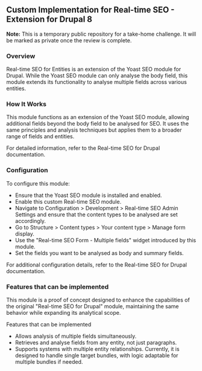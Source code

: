 
Custom Implementation for Real-time SEO - Extension for Drupal 8
----------------

**Note:**
This is a temporary public repository for a take-home challenge. It will be marked as private once the review is complete.

### Overview
Real-time SEO for Entities is an extension of the Yoast SEO module for Drupal. While the Yoast SEO module can only analyse the body field, this module extends its functionality to analyse multiple fields across various entities.

### How It Works
This module functions as an extension of the Yoast SEO module, allowing additional fields beyond the body field to be analysed for SEO. It uses the same principles and analysis techniques but applies them to a broader range of fields and entities.

For detailed information, refer to the Real-time SEO for Drupal documentation.

### Configuration
To configure this module:
- Ensure that the Yoast SEO module is installed and enabled.
- Enable this custom Real-time SEO module.
- Navigate to Configuration > Development > Real-time SEO Admin Settings and ensure that the content types to be analysed are set accordingly.
- Go to Structure > Content types > Your content type > Manage form display.
- Use the "Real-time SEO Form - Multiple fields" widget introduced by this module.
- Set the fields you want to be analysed as body and summary fields.

For additional configuration details, refer to the Real-time SEO for Drupal documentation.

### Features that can be implemented
This module is a proof of concept designed to enhance the capabilities of the original "Real-time SEO for Drupal" module, maintaining the same behavior while expanding its analytical scope.

Features that can be implemented
- Allows analysis of multiple fields simultaneously.
- Retrieves and analyse fields from any entity, not just paragraphs.
- Supports systems with multiple entity relationships. Currently, it is designed to handle single target bundles, with logic adaptable for multiple bundles if needed.
